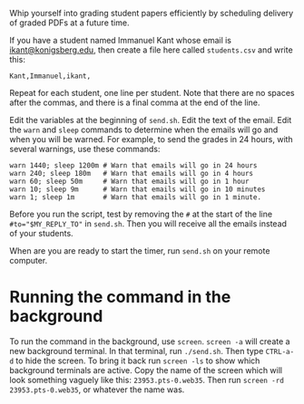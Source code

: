 Whip yourself into grading student papers efficiently by scheduling delivery
of graded PDFs at a future time.

If you have a student named Immanuel Kant whose email is ikant@konigsberg.edu,
then create a file here called `students.csv` and write this:

    Kant,Immanuel,ikant,

Repeat for each student, one line per student. Note that there are no spaces
after the commas, and there is a final comma at the end of the line.

Edit the variables at the beginning of `send.sh`. Edit the text of the email.
Edit the `warn` and `sleep` commands to determine when the emails will go and
when you will be warned. For example, to send the grades in 24 hours, with
several warnings, use these commands:

    warn 1440; sleep 1200m # Warn that emails will go in 24 hours
    warn 240; sleep 180m   # Warn that emails will go in 4 hours
    warn 60; sleep 50m     # Warn that emails will go in 1 hour
    warn 10; sleep 9m      # Warn that emails will go in 10 minutes
    warn 1; sleep 1m       # Warn that emails will go in 1 minute.

Before you run the script, test by removing the `#` at the start of the line
`#to="$MY_REPLY_TO"` in `send.sh`. Then you will receive all the emails instead
of your students.

When are you are ready to start the timer, run `send.sh` on your remote
computer.

# Running the command in the background

To run the command in the background, use `screen`. `screen -a` will
create a new background terminal. In that terminal, run `./send.sh`. Then type
`CTRL-a-d` to hide the screen. To bring it back run `screen -ls` to show which
background terminals are active. Copy the name of the screen which will look
something vaguely like this: `23953.pts-0.web35`. Then run `screen -rd
23953.pts-0.web35`, or whatever the name was.
